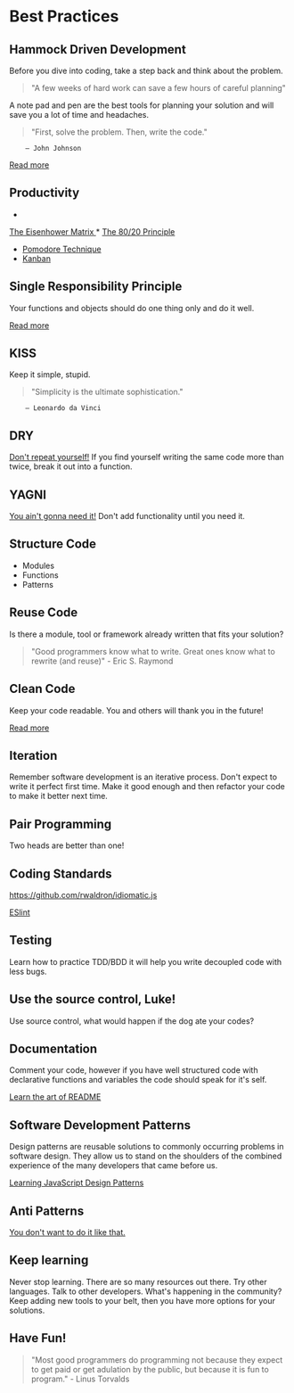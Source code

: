 # Best Practices

## Hammock Driven Development
Before you dive into coding, take a step back and think about the problem.


> "A few weeks of hard work can save a few hours of careful planning"

A note pad and pen are the best tools for planning your solution and will save you a lot of time and headaches.


> "First, solve the problem. Then, write the code."

        — John Johnson



[Read more
](https://data-sorcery.org/2010/12/29/hammock-driven-dev/)

## Productivity

* 
[The Eisenhower Matrix
](http://www.eisenhower.me/eisenhower-matrix/)
* 
[The 80/20 Principle
](https://en.wikipedia.org/wiki/Pareto_principle)
* [Pomodore Technique](http://cirillocompany.de/pages/pomodoro-technique)
* [Kanban](https://www.atlassian.com/agile/kanban)

## Single Responsibility Principle
Your functions and objects should do one thing only and do it well.

[Read more
](https://en.wikipedia.org/wiki/Single_responsibility_principle)

## KISS
Keep it simple, stupid.



> "Simplicity is the ultimate sophistication."

        — Leonardo da Vinci


## DRY
[Don't repeat yourself!](https://en.wikipedia.org/wiki/Don't_repeat_yourself)  If you find yourself writing the same code more than twice, break it out into a function.

## YAGNI
[You ain't gonna need it!](https://en.wikipedia.org/wiki/You_aren't_gonna_need_it)  Don't add functionality until you need it.

## Structure Code
* Modules
* Functions
* Patterns

## Reuse Code
Is there a module, tool or framework already written that fits your solution?


> "Good programmers know what to write. Great ones know what to rewrite (and reuse)"
        - Eric S. Raymond

## Clean Code
Keep your code readable.  You and others will thank you in the future!

[Read more
](http://ricardogeek.com/docs/clean_code.pdf)

## Iteration
Remember software development is an iterative process.  Don't expect to write it perfect first time.  Make it good enough and then refactor your code to make it better next time.

## Pair Programming
Two heads are better than one!

## Coding Standards
https://github.com/rwaldron/idiomatic.js

[ESlint](http://eslint.org/)

## Testing
Learn how to practice TDD/BDD it will help you write decoupled code with less bugs.

## Use the source control, Luke!
Use source control, what would happen if the dog ate your codes?

## Documentation
Comment your code, however if you have well structured code with declarative functions and variables the code should speak for it's self.

[Learn the art of README
](https://github.com/noffle/art-of-readme)

## Software Development Patterns
Design patterns are reusable solutions to commonly occurring problems in software design.  They allow us to stand on the shoulders of the combined experience of the many developers that came before us.

[Learning JavaScript Design Patterns
](https://addyosmani.com/resources/essentialjsdesignpatterns/book/#facadepatternjavascript)

## Anti Patterns
[You don't want to do it like that.](https://sourcemaking.com/antipatterns/software-development-antipatterns)

## Keep learning
Never stop learning.  There are so many resources out there.  Try other languages.  Talk to other developers.  What's happening in the community?  Keep adding new tools to your belt, then you have more options for your solutions.

## Have Fun!

> "Most good programmers do programming not because they expect to get paid or get adulation by the public, but because it is fun to program." 
        - Linus Torvalds


